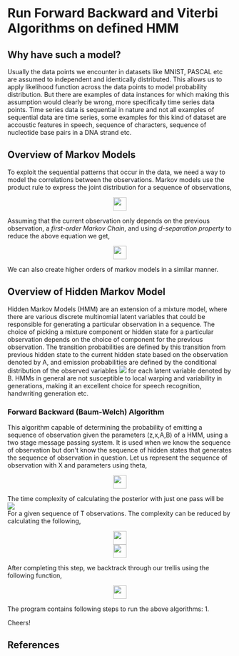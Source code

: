 # Run Forward Backward and Viterbi Algorithms on defined HMM

## Why have such a model?
Usually the data points we encounter in datasets like MNIST, PASCAL etc are assumed to independent and identically distributed. This allows us to apply likelihood function across the data points to model probability distribution. But there are examples of data instances for which making this assumption would clearly be wrong, more specifically time series data points. Time series data is sequential in nature and not all examples of sequential data are time series, some examples for this kind of dataset are accoustic features in speech, sequence of characters, sequence of nucleotide base pairs in a DNA strand etc. 

## Overview of Markov Models
To exploit the sequential patterns that occur in the data, we need a way to model the correlations between the observations. Markov models use the product rule to express the joint distribution for a sequence of observations, 
<br>
<p align= "center">
<img src="https://render.githubusercontent.com/render/math?math=P(x_1, x_2, ..., x_n) = \Pi^n_{i=2} \ p(x_i\ |\ x_1,..., x_{i-1}) " height="30">
</p>
Assuming that the current observation only depends on the previous observation, a <i>first-order Markov Chain</i>, and using <i>d-separation property</i> to reduce the above equation we get, 
<br>
<p align= "center">
<img src="https://render.githubusercontent.com/render/math?math=P(x_1, x_2, ..., x_n) = p(x_1) \Pi^n_{i=2} p(x_i\ |\ x_{i-1}) " height="30">
</p>
We can also create higher orders of markov models in a similar manner.

## Overview of Hidden Markov Model 
Hidden Markov Models (HMM) are an extension of a mixture model, where there are various discrete multinomial latent variables that could be responsible for generating a particular observation in a sequence. The choice of picking a mixture component or hidden state for a particular observation depends on the choice of component for the previous observation. The transition probabilities are defined by this transition from previous hidden state to the current hidden state based on the observation denoted by A, and emission probabilities are defined by the conditional distribution of the observed variables <img src="https://render.githubusercontent.com/render/math?math=p(x_n|z_n,\phi)"> for each latent variable denoted by B. HMMs in general are not susceptible to local warping and variability in generations, making it an excellent choice for speech recognition, handwriting generation etc. 

### Forward Backward (Baum-Welch) Algorithm 
This algorithm capable of determining the probability of emitting a sequence of observation given the parameters (z,x,A,B) of a HMM, using a two stage message passing system. It is used when we know the sequence of observation but don't know the sequence of hidden states that generates the sequence of observation in question. Let us represent the sequence of observation with X and parameters using theta,

<p align= "center">
<img src="https://render.githubusercontent.com/render/math?math=P(X^T\ |\ \theta) = \Sigma_{n^T}\ p(X^T, Z^T)" height="30">
</p>
The time complexity of calculating the posterior with just one pass will be <img src="https://render.githubusercontent.com/render/math?math=O(n^T.T)"> 
<br>
For a given sequence of T observations. The complexity can be reduced by calculating the following, 
<p align= "center">
<img src="https://render.githubusercontent.com/render/math?math=\alpha_j(t) = p(x_1,....x_t, z_t = j)" height="30">
  <br>
<img src="https://render.githubusercontent.com/render/math?math=\alpha_j(t%2B1) = b_{jk}(x_{t%2B1}) \Sigma^n_{i=1} \ a_{ij}\alpha_i(t)" height="30">  
</p>
After completing this step, we backtrack through our trellis using the following function, 
<p align= "center">
<img src="https://render.githubusercontent.com/render/math?math="\beta_i(t) = \begin{Bmatrix} 1 & when\ t=T\\ \sum_{j=0}^{n} a_{ij} b_{jk}(x_{t+1})\beta_{j}(t+1) & when\ t<T \end{Bmatrix}" height="30">
</p>
The program contains following steps to run the above algorithms:
1. 

Cheers!

## References 

